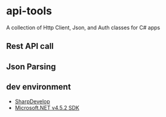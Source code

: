 # api-tools
A collection of Http Client, Json, and Auth classes for C# apps

## Rest API call


## Json Parsing


## dev environment
- [SharpDevelop](http://www.icsharpcode.net/OpenSource/SD/Download/Default.aspx#SharpDevelop5x)
- [Microsoft.NET v4.5.2 SDK](https://www.microsoft.com/en-us/download/details.aspx?id=42637)
